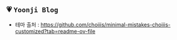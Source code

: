 ## 💗 `Yoonji Blog`
- 테마 출처 : https://github.com/choiiis/minimal-mistakes-choiiis-customized?tab=readme-ov-file